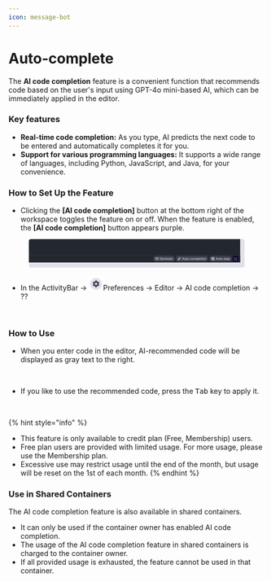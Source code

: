 ```yaml
---
icon: message-bot
---
```


# Auto-complete

The **AI code completion** feature is a convenient function that recommends code based on the user's input using GPT-4o mini-based AI, which can be immediately applied in the editor.

### Key features <a href="#key-features" id="key-features"></a>

* **Real-time code completion:** As you type, AI predicts the next code to be entered and automatically completes it for you.
* **Support for various programming languages:** It supports a wide range of languages, including Python, JavaScript, and Java, for your convenience.

### How to Set Up the Feature <a href="#how-to-set-up-the-feature" id="how-to-set-up-the-feature"></a>

* Clicking the **\[AI code completion]** button at the bottom right of the workspace toggles the feature on or off. When the feature is enabled, the **\[AI code completion]** button appears purple.

<figure><img src="../../.gitbook/assets/Auto-complete_01.png" alt=""><figcaption></figcaption></figure>

* In the ActivityBar → ![](<../../.gitbook/assets/new_setting (5).png>)Preferences → Editor → AI code completion → ??

<figure><img src="https://help.goorm.io/~gitbook/image?url=https%3A%2F%2F2181851870-files.gitbook.io%2F%7E%2Ffiles%2Fv0%2Fb%2Fgitbook-x-prod.appspot.com%2Fo%2Fspaces%252F-Lq-Q9LciN1X9EABxGkt%252Fuploads%252FqUYwLarmmlaGovTVLji4%252Fimage.png%3Falt%3Dmedia%26token%3Dd8bff85f-860f-46ab-9171-b7ec6a1946e1&#x26;width=768&#x26;dpr=4&#x26;quality=100&#x26;sign=3bdcec68&#x26;sv=2" alt="" width="563"><figcaption></figcaption></figure>

### How to Use <a href="#how-to-use" id="how-to-use"></a>

* When you enter code in the editor, AI-recommended code will be displayed as gray text to the right.

<figure><img src="https://help.goorm.io/~gitbook/image?url=https%3A%2F%2F2181851870-files.gitbook.io%2F%7E%2Ffiles%2Fv0%2Fb%2Fgitbook-x-prod.appspot.com%2Fo%2Fspaces%252F-Lq-Q9LciN1X9EABxGkt%252Fuploads%252F1nfnpHU0B6jDUbJVlNH6%252Fimage.png%3Falt%3Dmedia%26token%3D3867d563-0d41-4d55-ae1f-77d66b97c131&#x26;width=768&#x26;dpr=4&#x26;quality=100&#x26;sign=f89c19a0&#x26;sv=2" alt=""><figcaption></figcaption></figure>

* If you like to use the recommended code, press the <kbd>Tab</kbd> key to apply it.

<figure><img src="https://help.goorm.io/~gitbook/image?url=https%3A%2F%2F2181851870-files.gitbook.io%2F%7E%2Ffiles%2Fv0%2Fb%2Fgitbook-x-prod.appspot.com%2Fo%2Fspaces%252F-Lq-Q9LciN1X9EABxGkt%252Fuploads%252FFypAv8hZiblXTqh0XKuA%252Fimage.png%3Falt%3Dmedia%26token%3D87d51787-6fab-4a26-8e7b-96f017482fb2&#x26;width=768&#x26;dpr=4&#x26;quality=100&#x26;sign=e479f59c&#x26;sv=2" alt=""><figcaption></figcaption></figure>

{% hint style="info" %}
* This feature is only available to credit plan (Free, Membership) users.
* Free plan users are provided with limited usage. For more usage, please use the Membership plan.
* Excessive use may restrict usage until the end of the month, but usage will be reset on the 1st of each month.
{% endhint %}

### Use in Shared Containers <a href="#use-in-shared-containers" id="use-in-shared-containers"></a>

The AI code completion feature is also available in shared containers.

* It can only be used if the container owner has enabled AI code completion.
* The usage of the AI code completion feature in shared containers is charged to the container owner.
* If all provided usage is exhausted, the feature cannot be used in that container.
